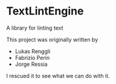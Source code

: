 # TextLintEngine
A library for linting text


This project was originally written by 
- Lukas Renggli
- Fabrizio Perin
- Jorge Ressia

I rescued it to see what we can do with it. 
